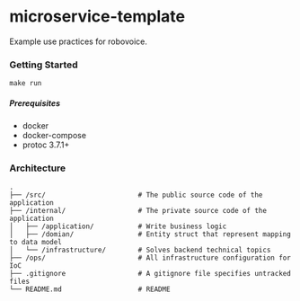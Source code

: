 # microservice-template

Example use practices for robovoice.

### Getting Started

```
make run
```

##### Prerequisites

+ docker
+ docker-compose
+ protoc 3.7.1+

### Architecture

```
.
├── /src/                       # The public source code of the application
├── /internal/                  # The private source code of the application
│   ├── /application/           # Write business logic
│   ├── /domian/                # Entity struct that represent mapping to data model
│   └── /infrastructure/        # Solves backend technical topics
├── /ops/                       # All infrastructure configuration for IoC
├── .gitignore                  # A gitignore file specifies untracked files
└── README.md                   # README
```
